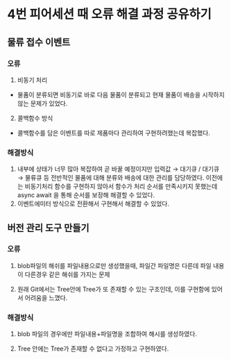 # 4번 피어세션 때 오류 해결 과정 공유하기

## 물류 접수 이벤트

### 오류

1. 비동기 처리

  - 물품이 분류되면 비동기로 바로 다음 물품이 분류되고 현재 물품이 배송을 시작하지 않는 문제가 있었다.

2. 콜백함수 방식

  - 콜백함수를 담은 이벤트를 따로 제품마다 관리하여 구현하려했는데 복잡했다.

### 해결방식

1. 내부에 상태가 너무 많아 복잡하여 곧 바꿀 예정이지만 입력값 → 대기큐 / 대기큐 → 물류큐 등 전반적인 물품에 대해 분류와 배송에 대한 관리를 담당하였다. 이전에는 비동기처리 함수를 구현하지 않아서 함수가 처리 순서를 만족시키지 못했는데 async await 을 통해 순서를 보장해 해결할 수 있었다.
2. 이벤트에미터 방식으로 전환해서 구현해서 해결할 수 있었다.



## 버전 관리 도구 만들기

### 오류

1. blob파일의 해쉬를 파일내용으로만 생성했을때, 파일간 파일명은 다른데 파일 내용이 다른경우 같은 해쉬를 가지는 문제

2. 원래 Git에서는 Tree안에 Tree가 또 존재할 수 있는 구조인데, 이를 구현함에 있어서 어려움을 느꼈다.


### 해결방식

1. blob 파일의 경우에만 파일내용+파일명을 조합하여 해시를 생성하였다.

2. Tree 안에는 Tree가 존재할 수 없다고 가정하고 구현하였다.

